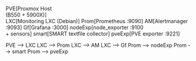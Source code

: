   PVE[Proxmox Host<br/>(B550 + 5900X)] <br/>
  LXC[Monitoring LXC (Debian)]
  Prom[Prometheus :9090]
  AM[Alertmanager :9093]
  Gf[Grafana :3000]
  nodeExp[node_exporter :9100<br/>+ sensors]
  smart[SMART textfile collector]
  pveExp[PVE exporter :9221]

  PVE --> LXC
  LXC --> Prom
  LXC --> AM
  LXC --> Gf
  Prom --> nodeExp
  Prom --> smart
  Prom --> pveExp
